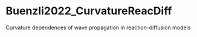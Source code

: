 # Buenzli2022_CurvatureReacDiff
Curvature dependences of wave propagation in reaction-diffusion models
